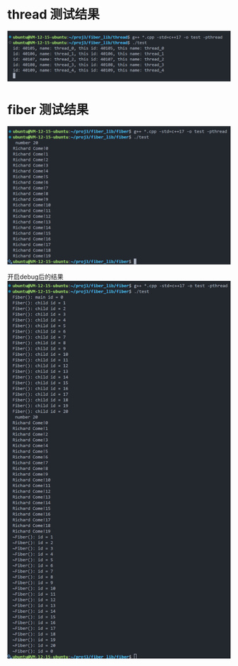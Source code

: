 # thread 测试结果
![alt text](image.png)

# fiber 测试结果
![alt text](image-1.png)

开启debug后的结果
![alt text](image-2.png)